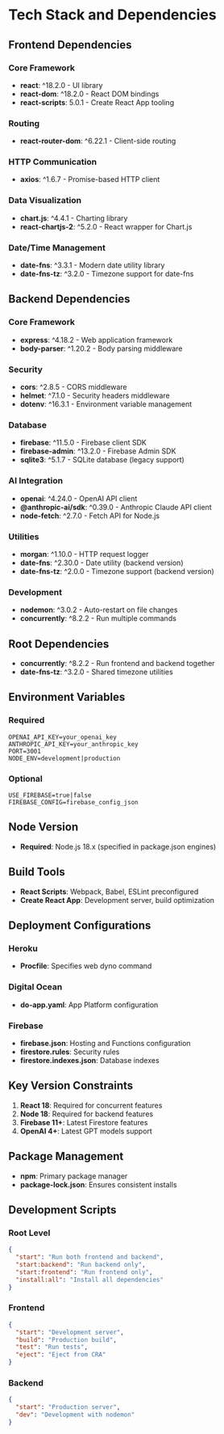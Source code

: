 # Tech Stack and Dependencies

## Frontend Dependencies

### Core Framework
- **react**: ^18.2.0 - UI library
- **react-dom**: ^18.2.0 - React DOM bindings
- **react-scripts**: 5.0.1 - Create React App tooling

### Routing
- **react-router-dom**: ^6.22.1 - Client-side routing

### HTTP Communication
- **axios**: ^1.6.7 - Promise-based HTTP client

### Data Visualization
- **chart.js**: ^4.4.1 - Charting library
- **react-chartjs-2**: ^5.2.0 - React wrapper for Chart.js

### Date/Time Management
- **date-fns**: ^3.3.1 - Modern date utility library
- **date-fns-tz**: ^3.2.0 - Timezone support for date-fns

## Backend Dependencies

### Core Framework
- **express**: ^4.18.2 - Web application framework
- **body-parser**: ^1.20.2 - Body parsing middleware

### Security
- **cors**: ^2.8.5 - CORS middleware
- **helmet**: ^7.1.0 - Security headers middleware
- **dotenv**: ^16.3.1 - Environment variable management

### Database
- **firebase**: ^11.5.0 - Firebase client SDK
- **firebase-admin**: ^13.2.0 - Firebase Admin SDK
- **sqlite3**: ^5.1.7 - SQLite database (legacy support)

### AI Integration
- **openai**: ^4.24.0 - OpenAI API client
- **@anthropic-ai/sdk**: ^0.39.0 - Anthropic Claude API client
- **node-fetch**: ^2.7.0 - Fetch API for Node.js

### Utilities
- **morgan**: ^1.10.0 - HTTP request logger
- **date-fns**: ^2.30.0 - Date utility (backend version)
- **date-fns-tz**: ^2.0.0 - Timezone support (backend version)

### Development
- **nodemon**: ^3.0.2 - Auto-restart on file changes
- **concurrently**: ^8.2.2 - Run multiple commands

## Root Dependencies

- **concurrently**: ^8.2.2 - Run frontend and backend together
- **date-fns-tz**: ^3.2.0 - Shared timezone utilities

## Environment Variables

### Required
```
OPENAI_API_KEY=your_openai_key
ANTHROPIC_API_KEY=your_anthropic_key
PORT=3001
NODE_ENV=development|production
```

### Optional
```
USE_FIREBASE=true|false
FIREBASE_CONFIG=firebase_config_json
```

## Node Version
- **Required**: Node.js 18.x (specified in package.json engines)

## Build Tools
- **React Scripts**: Webpack, Babel, ESLint preconfigured
- **Create React App**: Development server, build optimization

## Deployment Configurations

### Heroku
- **Procfile**: Specifies web dyno command

### Digital Ocean
- **do-app.yaml**: App Platform configuration

### Firebase
- **firebase.json**: Hosting and Functions configuration
- **firestore.rules**: Security rules
- **firestore.indexes.json**: Database indexes

## Key Version Constraints

1. **React 18**: Required for concurrent features
2. **Node 18**: Required for backend features
3. **Firebase 11+**: Latest Firestore features
4. **OpenAI 4+**: Latest GPT models support

## Package Management
- **npm**: Primary package manager
- **package-lock.json**: Ensures consistent installs

## Development Scripts

### Root Level
```json
{
  "start": "Run both frontend and backend",
  "start:backend": "Run backend only",
  "start:frontend": "Run frontend only",
  "install:all": "Install all dependencies"
}
```

### Frontend
```json
{
  "start": "Development server",
  "build": "Production build",
  "test": "Run tests",
  "eject": "Eject from CRA"
}
```

### Backend
```json
{
  "start": "Production server",
  "dev": "Development with nodemon"
}
```